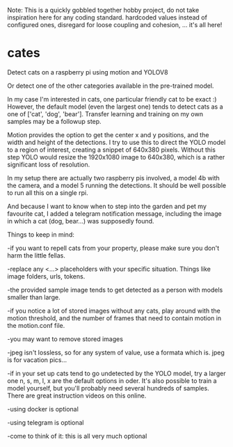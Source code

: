 Note: This is a quickly gobbled together hobby project, do not take inspiration here for any coding standard.
hardcoded values instead of configured ones, disregard for loose coupling and cohesion, ... it's all here!

# cates
Detect cats on a raspberry pi using motion and YOLOV8

Or detect one of the other categories available in the pre-trained model.

In my case I'm interested in cats, one particular friendly cat to be exact :)
However, the default model (even the largest one) tends to detect cats as a one of ['cat', 'dog', 'bear'].
Transfer learning and training on my own samples may be a followup step.


Motion provides the option to get the center x and y positions, and the width and height of the detections. 
I try to use this to direct the YOLO model to a region of interest, creating a snippet of 640x380 pixels.
Without this step YOLO would resize the 1920x1080 image to 640x380, which is a rather significant loss of resolution.

In my setup there are actually two raspberry pis involved, a model 4b with the camera, and a model 5 running the detections. It should be well possible to run all this on a single rpi. 

And because I want to know when to step into the garden and pet my favourite cat, I added a telegram notification message, including the image in which a cat (dog, bear...) was supposedly found.


Things to keep in mind:

-if you want to repell cats from your property, please make sure you don't harm the little fellas.

-replace any <...> placeholders with your specific situation. Things like image folders, urls, tokens.

-the provided sample image tends to get detected as a person with models smaller than large.

-if you notice a lot of stored images without any cats, play around with the motion threshold, and the number of frames that need to contain motion in the motion.conf file.

-you may want to remove stored images

-jpeg isn't lossless, so for any system of value, use a formata which is. jpeg is for vacation pics...

-if in your set up cats tend to go undetected by the YOLO model, try a larger one n, s, m, l, x are the default options in oder. It's also possible to train a model yourself, but you'll probably need several hundreds of samples. There are great instruction videos on this online.

-using docker is optional

-using telegram is optional

-come to think of it: this is all very much optional
